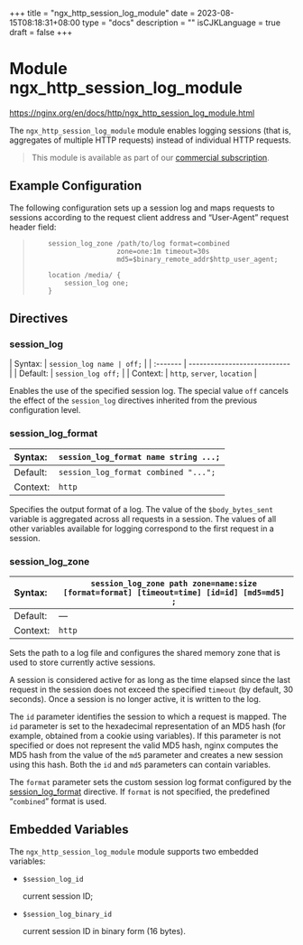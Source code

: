 +++
title = "ngx_http_session_log_module"
date = 2023-08-15T08:18:31+08:00
type = "docs"
description = ""
isCJKLanguage = true
draft = false
+++

# Module ngx_http_session_log_module

https://nginx.org/en/docs/http/ngx_http_session_log_module.html



The `ngx_http_session_log_module` module enables logging sessions (that is, aggregates of multiple HTTP requests) instead of individual HTTP requests.



> This module is available as part of our [commercial subscription](http://nginx.com/products/).





## Example Configuration

The following configuration sets up a session log and maps requests to sessions according to the request client address and “User-Agent” request header field:

> ```
>     session_log_zone /path/to/log format=combined
>                      zone=one:1m timeout=30s
>                      md5=$binary_remote_addr$http_user_agent;
> 
>     location /media/ {
>         session_log one;
>     }
> ```





## Directives



### session_log

| Syntax:  | `session_log name | off;`    |
| :------- | ---------------------------- |
| Default: | `session_log off;`           |
| Context: | `http`, `server`, `location` |

Enables the use of the specified session log. The special value `off` cancels the effect of the `session_log` directives inherited from the previous configuration level.



### session_log_format

| Syntax:  | `session_log_format name string ...;` |
| :------- | ------------------------------------- |
| Default: | `session_log_format combined "...";`  |
| Context: | `http`                                |

Specifies the output format of a log. The value of the `$body_bytes_sent` variable is aggregated across all requests in a session. The values of all other variables available for logging correspond to the first request in a session.



### session_log_zone

| Syntax:  | `session_log_zone path zone=name:size [format=format] [timeout=time] [id=id] [md5=md5] ;` |
| :------- | ------------------------------------------------------------ |
| Default: | —                                                            |
| Context: | `http`                                                       |

Sets the path to a log file and configures the shared memory zone that is used to store currently active sessions.

A session is considered active for as long as the time elapsed since the last request in the session does not exceed the specified `timeout` (by default, 30 seconds). Once a session is no longer active, it is written to the log.

The `id` parameter identifies the session to which a request is mapped. The `id` parameter is set to the hexadecimal representation of an MD5 hash (for example, obtained from a cookie using variables). If this parameter is not specified or does not represent the valid MD5 hash, nginx computes the MD5 hash from the value of the `md5` parameter and creates a new session using this hash. Both the `id` and `md5` parameters can contain variables.

The `format` parameter sets the custom session log format configured by the [session_log_format](https://nginx.org/en/docs/http/ngx_http_session_log_module.html#session_log_format) directive. If `format` is not specified, the predefined “`combined`” format is used.



## Embedded Variables

The `ngx_http_session_log_module` module supports two embedded variables:

- `$session_log_id`

  current session ID;

- `$session_log_binary_id`

  current session ID in binary form (16 bytes).